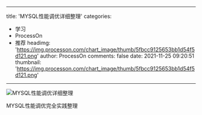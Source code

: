 
---
title: 'MYSQL性能调优详细整理'
categories: 
 - 学习
 - ProcessOn
 - 推荐
headimg: 'https://img.processon.com/chart_image/thumb/5fbcc9125653bb1d54f5d121.png'
author: ProcessOn
comments: false
date: 2021-11-25 09:20:51
thumbnail: 'https://img.processon.com/chart_image/thumb/5fbcc9125653bb1d54f5d121.png'
---

<div>   
<img class="thumb" alt="MYSQL性能调优详细整理" src="https://img.processon.com/chart_image/thumb/5fbcc9125653bb1d54f5d121.png" referrerpolicy="no-referrer">
<p>MYSQL性能调优完全实践整理</p>  
</div>
            
